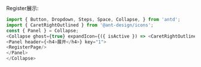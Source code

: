 Register展示:  

[](注释：此处```后的js代表这段代码需要进行渲染。另外，下拉栏是为了良好的阅读体验而添加的，请大家也添加一下) 

```js 
import { Button, Dropdown, Steps, Space, Collapse, } from 'antd';
import { CaretRightOutlined } from '@ant-design/icons';
const { Panel } = Collapse;
<Collapse ghost={true} expandIcon={({ isActive }) => <CaretRightOutlined style={{ paddingTop: 8 }} rotate={isActive ?90 : 0} />}>
<Panel header={<h4>展开</h4>} key="1">
<RegisterPage/>
</Panel>
</Collapse>
```
